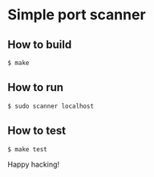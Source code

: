 # Simple port scanner

## How to build

```
$ make
```

## How to run

```
$ sudo scanner localhost
```

## How to test

```
$ make test
```

Happy hacking!

